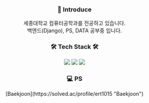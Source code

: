 


<!--
**solyrion/solyrion** is a ✨ _special_ ✨ repository because its `README.md` (this file) appears on your GitHub profile.

Here are some ideas to get you started:

- 🔭 I’m currently working on ...
- 🌱 I’m currently learning ...
- 👯 I’m looking to collaborate on ...
- 🤔 I’m looking for help with ...
- 💬 Ask me about ...
- 📫 How to reach me: ...
- 😄 Pronouns: ...
- ⚡ Fun fact: ...
-->
<h3 align="center"><b>👋 Introduce</b></h3>
<p align="center">
세종대학교 컴퓨터공학과를 전공하고 있습니다.
</br>
백엔드(Django), PS, DATA 공부중 입니다.

<h3 align="center"><b>🛠 Tech Stack 🛠</b></h3>
<p align="center">
<img src="https://img.shields.io/badge/Python-3776AB?style=flat-square&logo=python&logoColor=white"/> 
<img src="https://img.shields.io/badge/Django-092E20?style=flat-square&logo=django&logoColor=white"/> 
<img src="https://img.shields.io/badge/C-A8B9CC?style=flat-square&logo=C&logoColor=white"/>

<h3 align="center"><b>💻 PS</b></h3>
<p align="center">
[Baekjoon](https://solved.ac/profile/ert1015 "Baekjoon")













